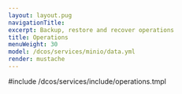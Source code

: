 ```yaml
---
layout: layout.pug
navigationTitle:
excerpt: Backup, restore and recover operations
title: Operations
menuWeight: 30
model: /dcos/services/minio/data.yml
render: mustache
---
```


#include /dcos/services/include/operations.tmpl

